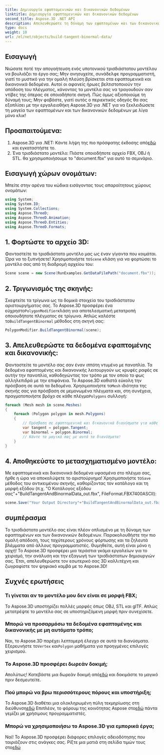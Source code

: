 ```yaml
---
title: Δημιουργία εφαπτομενικών και δικανονικών δεδομένων
linktitle: Δημιουργία εφαπτομενικών και δικανονικών δεδομένων
second_title: Aspose.3D .NET API
description: Απελευθερώστε τη δύναμη των εφαπτομένων και των δικανονικών δεδομένων για να βελτιστοποιήσετε τα τρισδιάστατα μοντέλα σας για πιο ομαλή απόδοση, ταχύτερους χρόνους φόρτωσης και ώθηση στην απόδοση.
type: docs
weight: 10
url: /el/net/objects/build-tangent-binormal-data/
---
```

## Εισαγωγή
Νιώσατε ποτέ την απογοήτευση ενός υποτονικού τρισδιάστατου μοντέλου να βουλιάζει το έργο σας; Μην ανησυχείτε, συνάδελφε προγραμματιστή, γιατί το μυστικό για την ομαλή πλεύση βρίσκεται στα εφαπτομενικά και δικανονικά δεδομένα. Αυτοί οι αφανείς ήρωες βελτιστοποιούν την απόδοση του πλέγματος, κάνοντας τα μοντέλα σας να τραγουδούν σαν ντίβες της όπερας σε οποιαδήποτε σκηνή. Πώς όμως αξιοποιούμε τη δύναμή τους; Μην φοβάστε, γιατί αυτός ο περιεκτικός οδηγός θα σας εξοπλίσει με την εργαλειοθήκη Aspose.3D για .NET για να ξεκλειδώσετε τη μαγεία των εφαπτομένων και των δικανονικών δεδομένων με λίγα μόνο κλικ!

## Προαπαιτούμενα:

1.  Aspose.3D για .NET: Κάντε λήψη της πιο πρόσφατης έκδοσης από[εδώ](https://releases.aspose.com/3d/net/) και εγκαταστήστε το.
2. Ένα τρισδιάστατο μοντέλο: Πιάστε οποιοδήποτε αρχείο FBX, OBJ ή STL. θα χρησιμοποιήσουμε το "document.fbx" για αυτό το σεμινάριο.

## Εισαγωγή χώρων ονομάτων:

Μπείτε στην αρένα του κώδικα εισάγοντας τους απαραίτητους χώρους ονομάτων:

```C#
using System;
using System.IO;
using System.Collections;
using Aspose.ThreeD;
using Aspose.ThreeD.Animation;
using Aspose.ThreeD.Entities;
using Aspose.ThreeD.Formats;
```

## 1. Φορτώστε το αρχείο 3D:

 Φανταστείτε το τρισδιάστατο μοντέλο μας ως έναν γίγαντα που κοιμάται. Ώρα να το ξυπνήσετε! Χρησιμοποιήστε το`Scene` κλάση για να φορτώσει το μοντέλο σας από τη διαδρομή αρχείου του:

```C#
Scene scene = new Scene(RunExamples.GetDataFilePath("document.fbx"));
```

## 2. Τριγωνισμός της σκηνής:

 Σκεφτείτε τα τρίγωνα ως τα δομικά στοιχεία του τρισδιάστατου αριστουργήματος σας. Το Aspose.3D προσφέρει ένα εύχρηστο`PolygonModifier`κλάση για αποτελεσματική μετατροπή οποιουδήποτε πλέγματος σε τρίγωνα. Απλώς καλέστε το`BuildTangentBinormal` μέθοδος στη σκηνή σας:

```C#
PolygonModifier.BuildTangentBinormal(scene);
```

## 3. Απελευθερώστε τα δεδομένα εφαπτομένης και δικανονικής:

 Φανταστείτε το μοντέλο σας σαν έναν ιππότη ντυμένο με πανοπλία. Τα δεδομένα εφαπτομένης και δικανονικής λειτουργούν ως κρυφές ραφές σε αυτήν την πανοπλία, καθοδηγώντας τον τρόπο με τον οποίο το φως αλληλεπιδρά με την επιφάνεια. Το Aspose.3D καθιστά εύκολη την πρόσβαση σε αυτά τα δεδομένα. Χρησιμοποιήστε το`Mesh` ιδιότητα της σκηνής σας για πρόσβαση σε μεμονωμένα πλέγματα και, στη συνέχεια, πραγματοποιήστε βρόχο σε κάθε πλέγμα`Polygons` συλλογή:

```C#
foreach (Mesh mesh in scene.Meshes)
{
    foreach (Polygon polygon in mesh.Polygons)
    {
        // Πρόσβαση σε εφαπτομενικά και δικανονικά διανύσματα για κάθε κορυφή
        var tangent = polygon.Tangent;
        var binormal = polygon.Binormal;
        // Κάντε τα μαγικά σας με αυτά τα διανύσματα!
    }
}
```

## 4. Αποθηκεύστε το μετασχηματισμένο μοντέλο:

 Με εφαπτομενικά και δικανονικά δεδομένα υφασμένα στο πλέγμα σας, ήρθε η ώρα να αποκαλύψετε το αριστούργημα! Χρησιμοποιήστε το`Save` μέθοδος του αντικειμένου σκηνής, καθορίζοντας τον κατάλογο και τη μορφή εξόδου (π.χ. "Ο Κατάλογος εξόδου σας"+"BuildTangentAndBinormalData_out.fbx", FileFormat.FBX7400ASCII):

```C#
scene.Save("Your Output Directory"+"BuildTangentAndBinormalData_out.fbx", FileFormat.FBX7400ASCII);
```

## συμπέρασμα
Το τρισδιάστατο μοντέλο σας είναι πλέον οπλισμένο με τη δύναμη των εφαπτομένων και των δικανονικών δεδομένων. Παρακολουθήστε την πιο ομαλή απόδοση, τους ταχύτερους χρόνους φόρτωσης και τα ζηλευτά βλέμματα από άλλους προγραμματιστές. Θυμηθείτε, αυτή είναι μόνο η αρχή! Το Aspose.3D προσφέρει μια τεράστια γκάμα εργαλείων για το χειρισμό, την ανάλυση και την εξαγωγή των τρισδιάστατων δημιουργιών σας. Έτσι, απελευθερώστε τον εσωτερικό σας 3D καλλιτέχνη και ζωγραφίστε τον ψηφιακό καμβά με το Aspose.3D!

## Συχνές ερωτήσεις

### Τι γίνεται αν το μοντέλο μου δεν είναι σε μορφή FBX; 
Το Aspose.3D υποστηρίζει πολλές μορφές όπως OBJ, STL και glTF. Απλώς μετατρέψτε το μοντέλο σας σε υποστηριζόμενη μορφή πριν συνεχίσετε.
### Μπορώ να προσαρμόσω τα δεδομένα εφαπτομένης και δικανονικής με μη αυτόματο τρόπο; 
 Ναι, το Aspose.3D παρέχει λεπτομερή έλεγχο σε αυτά τα διανύσματα. Εξερευνήστε το`Vertex` και`Polygon` μαθήματα για προηγμένες επιλογές χειρισμού.
### Το Aspose.3D προσφέρει δωρεάν δοκιμή; 
 Απολύτως! Κατεβάστε μια δωρεάν δοκιμή από[εδώ](https://releases.aspose.com/3d/net/) και δοκιμάστε το μαγικό πριν δεσμευτείτε.
### Πού μπορώ να βρω περισσότερους πόρους και υποστήριξη; 
 Το Aspose.3D διαθέτει μια ολοκληρωμένη πύλη τεκμηρίωσης στη διεύθυνση[εδώ](https://docs.aspose.com/3d/net/) Επιπλέον, το φόρουμ της κοινότητας Aspose στο[εδώ](https://forum.aspose.com/) πάντα γεμίζει με χρήσιμους προγραμματιστές.
### Μπορώ να χρησιμοποιήσω το Aspose.3D για εμπορικά έργα; 
 Ναί! Το Aspose.3D προσφέρει διάφορες επιλογές αδειοδότησης που ταιριάζουν στις ανάγκες σας. Ρίξτε μια ματιά στη σελίδα τιμών τους στο[εδώ](https://purchase.aspose.com/buy)